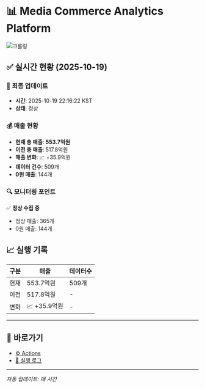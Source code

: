 # 📊 Media Commerce Analytics Platform

![크롤링](https://img.shields.io/badge/크롤링-정상-green)

## ✅ 실시간 현황 (2025-10-19)

### 📍 최종 업데이트
- **시간**: 2025-10-19 22:16:22 KST
- **상태**: 정상

### 💰 매출 현황
- **현재 총 매출**: **553.7억원**
- **이전 총 매출**: 517.8억원
- **매출 변화**: 📈 +35.9억원
- **데이터 건수**: 509개
- **0원 매출**: 144개

### 🔍 모니터링 포인트

✅ **정상 수집 중**
- 정상 매출: 365개
- 0원 매출: 144개


## 📈 실행 기록

| 구분 | 매출 | 데이터수 |
|------|------|----------|
| 현재 | 553.7억원 | 509개 |
| 이전 | 517.8억원 | - |
| 변화 | 📈 +35.9억원 | - |

---

## 🔗 바로가기

- [⚙️ Actions](../../actions)
- [📝 실행 로그](../../actions/workflows/daily_scraping.yml)

---

*자동 업데이트: 매 시간*
